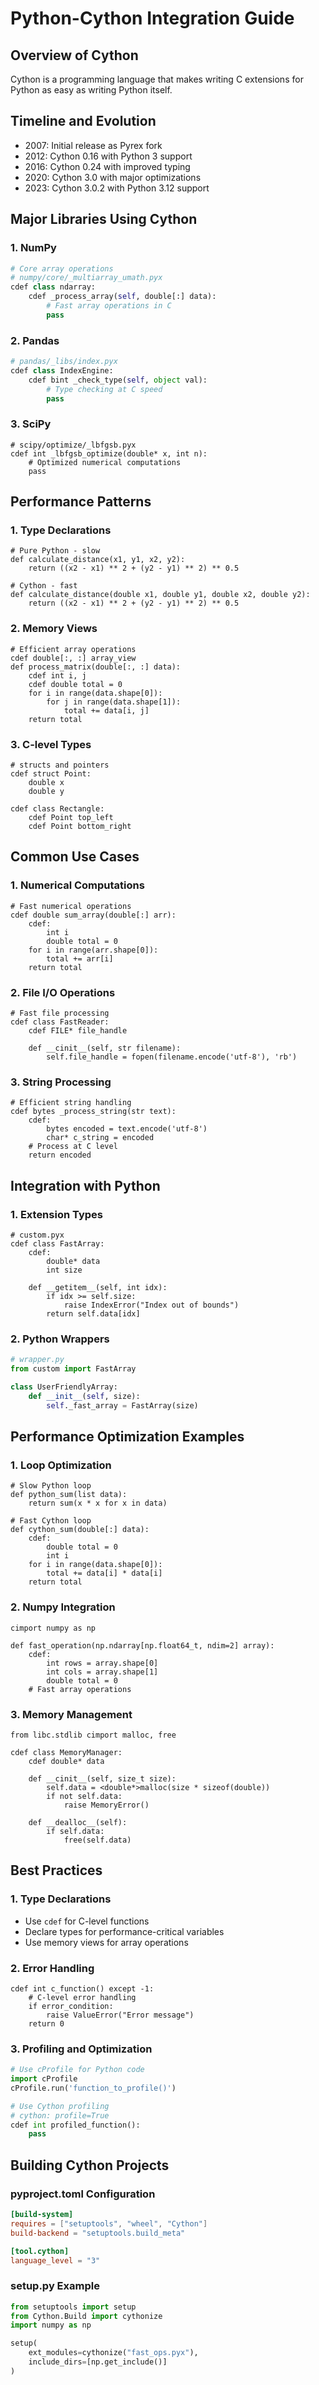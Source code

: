 # Python-Cython Integration Guide

## Overview of Cython
Cython is a programming language that makes writing C extensions for Python as easy as writing Python itself.

## Timeline and Evolution
- 2007: Initial release as Pyrex fork
- 2012: Cython 0.16 with Python 3 support
- 2016: Cython 0.24 with improved typing
- 2020: Cython 3.0 with major optimizations
- 2023: Cython 3.0.2 with Python 3.12 support

## Major Libraries Using Cython

### 1. NumPy
```python
# Core array operations
# numpy/core/_multiarray_umath.pyx
cdef class ndarray:
    cdef _process_array(self, double[:] data):
        # Fast array operations in C
        pass
```

### 2. Pandas
```python
# pandas/_libs/index.pyx
cdef class IndexEngine:
    cdef bint _check_type(self, object val):
        # Type checking at C speed
        pass
```

### 3. SciPy
```cython
# scipy/optimize/_lbfgsb.pyx
cdef int _lbfgsb_optimize(double* x, int n):
    # Optimized numerical computations
    pass
```

## Performance Patterns

### 1. Type Declarations
```cython
# Pure Python - slow
def calculate_distance(x1, y1, x2, y2):
    return ((x2 - x1) ** 2 + (y2 - y1) ** 2) ** 0.5

# Cython - fast
def calculate_distance(double x1, double y1, double x2, double y2):
    return ((x2 - x1) ** 2 + (y2 - y1) ** 2) ** 0.5
```

### 2. Memory Views
```cython
# Efficient array operations
cdef double[:, :] array_view
def process_matrix(double[:, :] data):
    cdef int i, j
    cdef double total = 0
    for i in range(data.shape[0]):
        for j in range(data.shape[1]):
            total += data[i, j]
    return total
```

### 3. C-level Types
```cython
# structs and pointers
cdef struct Point:
    double x
    double y

cdef class Rectangle:
    cdef Point top_left
    cdef Point bottom_right
```

## Common Use Cases

### 1. Numerical Computations
```cython
# Fast numerical operations
cdef double sum_array(double[:] arr):
    cdef:
        int i
        double total = 0
    for i in range(arr.shape[0]):
        total += arr[i]
    return total
```

### 2. File I/O Operations
```cython
# Fast file processing
cdef class FastReader:
    cdef FILE* file_handle
    
    def __cinit__(self, str filename):
        self.file_handle = fopen(filename.encode('utf-8'), 'rb')
```

### 3. String Processing
```cython
# Efficient string handling
cdef bytes _process_string(str text):
    cdef:
        bytes encoded = text.encode('utf-8')
        char* c_string = encoded
    # Process at C level
    return encoded
```

## Integration with Python

### 1. Extension Types
```cython
# custom.pyx
cdef class FastArray:
    cdef:
        double* data
        int size
    
    def __getitem__(self, int idx):
        if idx >= self.size:
            raise IndexError("Index out of bounds")
        return self.data[idx]
```

### 2. Python Wrappers
```python
# wrapper.py
from custom import FastArray

class UserFriendlyArray:
    def __init__(self, size):
        self._fast_array = FastArray(size)
```

## Performance Optimization Examples

### 1. Loop Optimization
```cython
# Slow Python loop
def python_sum(list data):
    return sum(x * x for x in data)

# Fast Cython loop
def cython_sum(double[:] data):
    cdef:
        double total = 0
        int i
    for i in range(data.shape[0]):
        total += data[i] * data[i]
    return total
```

### 2. Numpy Integration
```cython
cimport numpy as np

def fast_operation(np.ndarray[np.float64_t, ndim=2] array):
    cdef:
        int rows = array.shape[0]
        int cols = array.shape[1]
        double total = 0
    # Fast array operations
```

### 3. Memory Management
```cython
from libc.stdlib cimport malloc, free

cdef class MemoryManager:
    cdef double* data
    
    def __cinit__(self, size_t size):
        self.data = <double*>malloc(size * sizeof(double))
        if not self.data:
            raise MemoryError()
    
    def __dealloc__(self):
        if self.data:
            free(self.data)
```

## Best Practices

### 1. Type Declarations
- Use `cdef` for C-level functions
- Declare types for performance-critical variables
- Use memory views for array operations

### 2. Error Handling
```cython
cdef int c_function() except -1:
    # C-level error handling
    if error_condition:
        raise ValueError("Error message")
    return 0
```

### 3. Profiling and Optimization
```python
# Use cProfile for Python code
import cProfile
cProfile.run('function_to_profile()')

# Use Cython profiling
# cython: profile=True
cdef int profiled_function():
    pass
```

## Building Cython Projects

### pyproject.toml Configuration
```toml
[build-system]
requires = ["setuptools", "wheel", "Cython"]
build-backend = "setuptools.build_meta"

[tool.cython]
language_level = "3"
```

### setup.py Example
```python
from setuptools import setup
from Cython.Build import cythonize
import numpy as np

setup(
    ext_modules=cythonize("fast_ops.pyx"),
    include_dirs=[np.get_include()]
)
```
